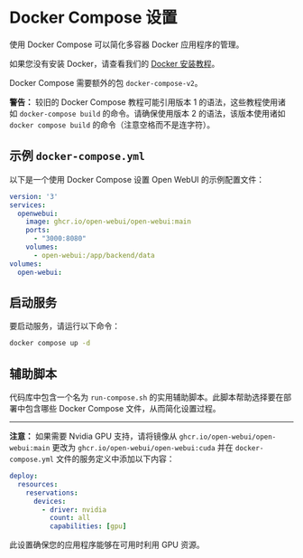 # Docker Compose 设置

使用 Docker Compose 可以简化多容器 Docker 应用程序的管理。

如果您没有安装 Docker，请查看我们的 [Docker 安装教程](../../../tutorials/docker-install.md)。

Docker Compose 需要额外的包 `docker-compose-v2`。

**警告：** 较旧的 Docker Compose 教程可能引用版本 1 的语法，这些教程使用诸如 `docker-compose build` 的命令。请确保使用版本 2 的语法，该版本使用诸如 `docker compose build` 的命令（注意空格而不是连字符）。

## 示例 `docker-compose.yml`

以下是一个使用 Docker Compose 设置 Open WebUI 的示例配置文件：

```yaml
version: '3'
services:
  openwebui:
    image: ghcr.io/open-webui/open-webui:main
    ports:
      - "3000:8080"
    volumes:
      - open-webui:/app/backend/data
volumes:
  open-webui:
```

## 启动服务

要启动服务，请运行以下命令：

```bash
docker compose up -d
```

## 辅助脚本

代码库中包含一个名为 `run-compose.sh` 的实用辅助脚本。此脚本帮助选择要在部署中包含哪些 Docker Compose 文件，从而简化设置过程。

---

**注意：** 如果需要 Nvidia GPU 支持，请将镜像从 `ghcr.io/open-webui/open-webui:main` 更改为 `ghcr.io/open-webui/open-webui:cuda` 并在 `docker-compose.yml` 文件的服务定义中添加以下内容：

```yaml
deploy:
  resources:
    reservations:
      devices:
        - driver: nvidia
          count: all
          capabilities: [gpu]
```

此设置确保您的应用程序能够在可用时利用 GPU 资源。
